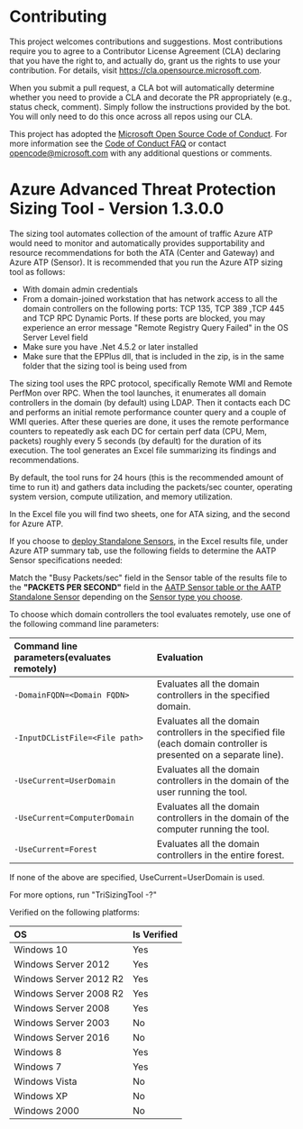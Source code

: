 
# Contributing

This project welcomes contributions and suggestions.  Most contributions require you to agree to a
Contributor License Agreement (CLA) declaring that you have the right to, and actually do, grant us
the rights to use your contribution. For details, visit https://cla.opensource.microsoft.com.

When you submit a pull request, a CLA bot will automatically determine whether you need to provide
a CLA and decorate the PR appropriately (e.g., status check, comment). Simply follow the instructions
provided by the bot. You will only need to do this once across all repos using our CLA.

This project has adopted the [Microsoft Open Source Code of Conduct](https://opensource.microsoft.com/codeofconduct/).
For more information see the [Code of Conduct FAQ](https://opensource.microsoft.com/codeofconduct/faq/) or
contact [opencode@microsoft.com](mailto:opencode@microsoft.com) with any additional questions or comments.


# Azure Advanced Threat Protection Sizing Tool - Version 1.3.0.0

The sizing tool automates collection of the amount of traffic Azure ATP would need to monitor and automatically provides supportability and resource recommendations for both the ATA (Center and Gateway) and Azure ATP (Sensor).
It is recommended that you run the Azure ATP sizing tool as follows:

- With domain admin credentials
- From a domain-joined workstation that has network access to all the domain controllers on the following ports: TCP 135, TCP 389 ,TCP 445 and TCP RPC Dynamic Ports. If these ports are blocked, you may experience an error message "Remote Registry Query Failed" in the OS Server Level field
- Make sure you have .Net 4.5.2 or later installed 
- Make sure that the EPPlus dll, that is included in the zip, is in the same folder that the sizing tool is being used from

The sizing tool uses the RPC protocol, specifically Remote WMI and Remote PerfMon over RPC.  When the tool launches, it enumerates all domain controllers in the domain (by default) using LDAP.  Then it contacts each DC and performs an initial remote performance counter query and a couple of WMI queries.  After these queries are done, it uses the remote performance counters to repeatedly ask each DC for certain perf data (CPU, Mem, packets) roughly every 5 seconds (by default) for the duration of its execution. The tool generates an Excel file summarizing its findings and recommendations.

By default, the tool runs for 24 hours (this is the recommended amount of time to run it) and gathers data including the packets/sec counter, operating system version, compute utilization, and memory utilization.

In the Excel file you will find two sheets, one for ATA sizing, and the second for Azure ATP.

If you choose to [deploy Standalone Sensors](https://docs.microsoft.com/en-us/azure-advanced-threat-protection/atp-capacity-planning#azure-atp-sensor-and-standalone-sensor-sizing-a-namesizinga), in the Excel results file, under Azure ATP summary tab, use the following fields to determine the AATP Sensor specifications needed: 

Match the "Busy Packets/sec" field in the Sensor table of the results file to the **"PACKETS PER SECOND"** field in the [AATP Sensor table or the AATP Standalone Sensor](https://docs.microsoft.com/en-us/azure-advanced-threat-protection/atp-capacity-planning#azure-atp-sensor-and-standalone-sensor-sizing-a-namesizinga) depending on the [Sensor type you choose](https://docs.microsoft.com/en-us/azure-advanced-threat-protection/atp-capacity-planning#choosing-the-right-sensor-type-for-your-deployment). 

To choose which domain controllers the tool evaluates remotely, use one of the following command line parameters:

| Command line parameters(evaluates remotely) | Evaluation |
| :------------------------------------------ | :----------- |
| `-DomainFQDN=<Domain FQDN>` | Evaluates all the domain controllers in the specified domain. |
| `-InputDCListFile=<File path>` |Evaluates all the domain controllers in the specified file (each domain controller is presented on a separate line). |
| `-UseCurrent=UserDomain` | Evaluates all the domain controllers in the domain of the user running the tool. |
| `-UseCurrent=ComputerDomain` | Evaluates all the domain controllers in the domain of the computer running the tool.|
| `-UseCurrent=Forest` | Evaluates all the domain controllers in the entire forest. |

If none of the above are specified, UseCurrent=UserDomain is used.

For more options, run "TriSizingTool -?"

Verified on the following platforms:

| OS  | Is Verified |
| :------------- | :------------- |
| Windows 10  | Yes  |
| Windows Server 2012  | Yes  |
| Windows Server 2012 R2  | Yes  |
| Windows Server 2008 R2  | Yes  |
| Windows Server 2008  | Yes  |
| Windows Server 2003  | No  |
| Windows Server 2016  | No  |
| Windows 8  | Yes  |
| Windows 7  | Yes  |
| Windows Vista  | No  |
| Windows XP  | No  |
| Windows 2000  | No  |
